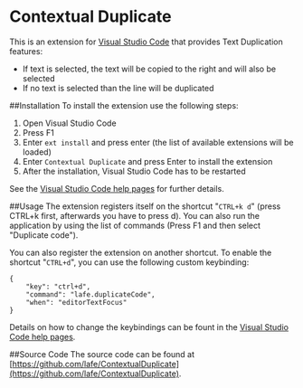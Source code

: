 # Contextual Duplicate
This is an extension for [Visual Studio Code](https://code.visualstudio.com/) that provides Text Duplication features:
* If text is selected, the text will be copied to the right and will also be selected
* If no text is selected than the line will be duplicated

##Installation
To install the extension use the following steps:
1. Open Visual Studio Code
2. Press F1
3. Enter `ext install` and press enter (the list of available extensions will be loaded)
4. Enter `Contextual Duplicate` and press Enter to install the extension
5. After the installation, Visual Studio Code has to be restarted

See the [Visual Studio Code help pages](https://code.visualstudio.com/docs/editor/extension-gallery) for further details.

##Usage
The extension registers itself on the shortcut "`CTRL+k d`" (press CTRL+k first, afterwards you have to press d). You can also run the application by using the list of commands (Press F1 and then select "Duplicate code").

You can also register the extension on another shortcut. To enable the shortcut "`CTRL+d`", you can use the following custom keybinding:
```
{
    "key": "ctrl+d",
    "command": "lafe.duplicateCode",
    "when": "editorTextFocus"
}
```
Details on how to change the keybindings can be fount in the [Visual Studio Code help pages](https://code.visualstudio.com/docs/customization/keybindings#_customizing-shortcuts).

##Source Code
The source code can be found at [https://github.com/lafe/ContextualDuplicate](https://github.com/lafe/ContextualDuplicate).